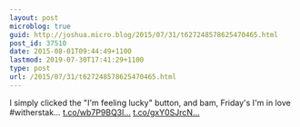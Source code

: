 ```yaml
---
layout: post
microblog: true
guid: http://joshua.micro.blog/2015/07/31/t627248578625470465.html
post_id: 37510
date: 2015-08-01T09:44:49+1100
lastmod: 2019-07-30T17:41:29+1100
type: post
url: /2015/07/31/t627248578625470465.html
---
```

I simply clicked the "I'm feeling lucky" button, and bam, Friday's I'm in love #witherstak… [t.co/wb7P9BQ3l...](http://t.co/wb7P9BQ3lL) [t.co/gxY0SJrcN...](http://t.co/gxY0SJrcNU)

